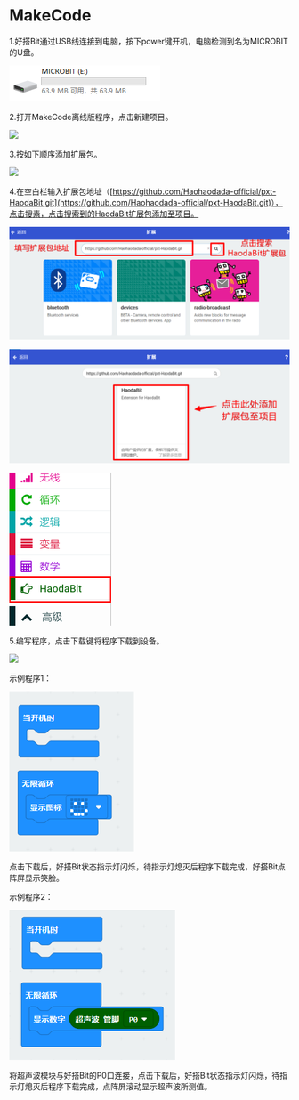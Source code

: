 # MakeCode

1.好搭Bit通过USB线连接到电脑，按下power键开机，电脑检测到名为MICROBIT的U盘。

![](../../.gitbook/assets/makecode-bit-7%20%282%29.png)

2.打开MakeCode离线版程序，点击新建项目。

![](../../.gitbook/assets/makecode-bit-1.png)

3.按如下顺序添加扩展包。

![](../../.gitbook/assets/makecode-bit-2.png)

4.在空白栏输入扩展包地址（[https://github.com/Haohaodada-official/pxt-HaodaBit.git](https://github.com/Haohaodada-official/pxt-HaodaBit.git)），点击搜素，点击搜索到的HaodaBit扩展包添加至项目。

![](../../.gitbook/assets/makecode-bit-4.png)

![](../../.gitbook/assets/makecode-bit-3.png)

![](../../.gitbook/assets/makecode-bit-5.png)

5.编写程序，点击下载键将程序下载到设备。

![](../../.gitbook/assets/makecode-bit-6.png)

示例程序1：

![](../../.gitbook/assets/makecode-bit-9.png)

点击下载后，好搭Bit状态指示灯闪烁，待指示灯熄灭后程序下载完成，好搭Bit点阵屏显示笑脸。

示例程序2：

![](../../.gitbook/assets/makecode-bit-8.png)

将超声波模块与好搭Bit的P0口连接，点击下载后，好搭Bit状态指示灯闪烁，待指示灯熄灭后程序下载完成，点阵屏滚动显示超声波所测值。

